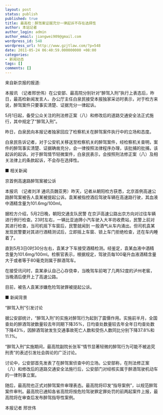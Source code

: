 ```yaml
---
layout: post
status: publish
published: true
title: 最高检：醉驾案证据充分一律起诉不存在选择性
author: 本站记者
author_login: admin
author_email: jiangwei909@gmail.com
wordpress_id: 548
wordpress_url: http://www.gzjtlaw.com/?p=548
date: 2011-05-24 06:40:59.000000000 +08:00
categories:
- 新闻动态
tags: []
comments: []
---
```

来自新京报的报道:

本报讯 （记者邢世伟）在公安部、最高院分别针对&ldquo;醉驾入刑&rdquo;执行上表态后，昨日，最高检新闻发言人、办公厅主任白泉民接受本报独家采访时表示，对于检方来说，醉驾案件只要事实清楚、证据充分一律起诉。

5月1日起，备受公众关注的刑法修正案（八）和修改后的道路交通安全法正式施行，其中规定了&ldquo;醉驾入刑&rdquo;。

昨日，白泉民向本报记者独家回应了检察机关在醉驾案件执行中的立场和态度。

白泉民告诉记者，对于公安机关移送至检察机关的醉驾案件，经检察机关查明，案件的醉驾事实清楚、证据确凿充分，会一律按照法律程序办理，该批捕的批捕，该起诉的起诉。对于醉驾情节轻微案件，白泉民表示，会按照刑法修正案（八）及相关法律上的条款起诉，不会存在选择性。

■ 相关新闻

京首例高速路醉驾案被公诉

本报讯 （记者刘洋 通讯员魏亚男）昨天，记者从朝阳检方获悉，北京首例高速公路醉驾案被告人袁某被提起公诉。袁某被指控酒后驾驶车辆在高速路行驶，其血液中酒精含量为101.6mg&#47;100ml。

据检方介绍，5月2日晚，朝阳交通支队民警 在京沪高速公路出京方向对过往车辆进行例行检查。23时左右，一辆比亚迪牌小汽车驶入大羊坊收费站，民警上前对其进行检查，当司机摇下车窗后，民警就闻到 一股酒气从车内涌出。但司机袁某发现民警要对其进行酒精测试后，立即摇上车窗、锁上车门拒绝检查，还在车内睡着了。

直到5月3日0时30分左右，袁某才下车接受酒精检测。经鉴定，袁某血液中酒精含量为101.6mg&#47;100ml。检察官表示，根据规定，驾驶员每100毫升血液酒精含量大于或者等于80毫克则属于醉酒驾车。

在接受讯问时，袁某承认自己心存侥幸，当晚驾车前喝了几两52度的泸州老窖，当晚酒后便开上了高速公路。

目前，被告人袁某涉嫌危险驾驶罪被提起公诉。

■ 新闻背景

&ldquo;醉驾入刑&rdquo;引发讨论

据公安部统计，&ldquo;醉驾入刑&rdquo;的实施对醉驾行为起到了震慑作用。实施前半月，全国查处的醉酒驾驶数量较去年同期下降35%，日均查处数量较去年全年日均查处数下降43%，因醉酒驾驶发生交通事故死亡人数和受伤人数同比分别下降37.8%和11.1%。

&ldquo;醉驾入刑&rdquo;实施期间，最高院副院长张军&ldquo;情节显著轻微的醉驾行为可能不被追究刑责&rdquo;的表述引发社会舆论的广泛讨论。

讨论中，公安部首先发表了在醉驾案侦查中的立场。公安部称，在刑法修正案（八）和修改后的道路交通安全法施行后，公安部门对经核实属于醉酒驾驶机动车的一律刑事立案。

随后，最高院也正式对醉驾案件审理表态。最高院将印发&ldquo;指导案例&rdquo;，以规范醉驾案件审判。最高院已通知各省高院将按危险驾驶罪定罪处罚的前两起案件上报，最高院将在审查后发布醉驾指导性案例。

本报记者 邢世伟
